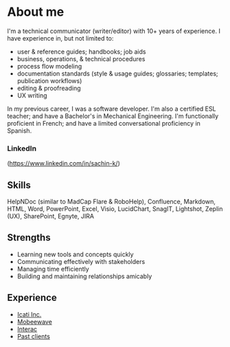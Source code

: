 # About me
I'm a technical communicator (writer/editor) with 10+ years of experience. I have experience in, but not limited to:
* user & reference guides; handbooks; job aids
* business, operations, & technical procedures
* process flow modeling
* documentation standards (style & usage guides; glossaries; templates; publication workflows)
* editing & proofreading
* UX writing

In my previous career, I was a software developer. I'm also a certified ESL teacher; and have a Bachelor's in Mechanical Engineering. I'm functionally proficient in French; and have a limited conversational proficiency in Spanish.

### LinkedIn
(https://www.linkedin.com/in/sachin-k/)

## Skills
HelpNDoc (similar to MadCap Flare & RoboHelp), Confluence, Markdown, HTML, Word, PowerPoint, Excel, Visio, LucidChart, SnagIT, Lightshot, Zeplin (UX), SharePoint, Egnyte, JIRA

## Strengths 
* Learning new tools and concepts quickly
* Communicating effectively with stakeholders
* Managing time efficiently
* Building and maintaining relationships amicably

## Experience
* [Icati Inc.](workhistory/icati.md)
* [Mobeewave](workhistory/mobeewave.md)
* [Interac](workhistory/interac.md)
* [Past clients](workhistory/past_clients.md)